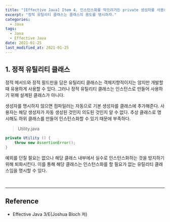 ```yaml
---
title: "[Effective Java] Item 4. 인스턴스화를 막으려거든 private 생성자를 사용하라"
excerpt: "정적 유틸리티 클래스는 클래스의 용도를 명시하자."
categories:
  - Java
tags:
  - Java
  - Effective Java
date: 2021-01-25
last_modified_at: 2021-01-25
---
```


## 1. 정적 유틸리티 클래스

정적 메서드와 정적 필드만을 담은 유틸리티 클래스는 객체지향적이지는 않지만 개발할 때 유용하게 사용할 수 있다. 그러나 정적 유틸리티 클래스는 인스턴스로 만들어 사용하기 위해 설계된 클래스가 아니다.

생성자를 명시하지 않으면 컴파일러는 자동으로 기본 생성자를 클래스에 추가해준다. 사용자는 해당 생성자가 자동 생성된 것인지 의도된 것인지 알 수 없다. 추상 클래스로 명시해도 하위 클래스를 만들어 인스턴스화할 수 있기 때문에 부족하다.

> Utility.java

```java
private Utility () {
    throw new AssertionError();
}
```

예외를 던질 필요는 없으나 해당 클래스 내부에서 실수로 인스턴스화하는 것을 방지하기 위해 퇴화시킨다. 이를 통해 해당 클래스는 인스턴스화를 할 필요가 없는 유틸리티 클래스임을 명시할 수 있다.

<br>

---

## Reference

* Effective Java 3/E(Joshua Bloch 저)
